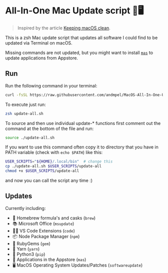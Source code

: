 # All-In-One Mac Update script 🍎🖥️

> Inspired by the article
[Keeping macOS clean](https://medium.com/@waxzce/keeping-macos-clean-this-is-my-osx-brew-update-cli-command-6c8f12dc1731).

This is a zsh Mac update script that updates all software I could find to be updated via Terminal on macOS.

Missing commands are not updated, but you might want
to install [`mas`](https://github.com/mas-cli/mas) to update applications from Appstore.

## Run

Run the following command in your terminal:

```sh
curl -fsSL https://raw.githubusercontent.com/andmpel/MacOS-All-In-One-Update-Script/HEAD/update-all.sh | zsh
```

To execute just run:

```sh
zsh update-all.sh
```

To source and then use individual update-* functions first
comment out the command at the bottom of the file and run:

```sh
source ./update-all.sh
```

If you want to use this command often copy it to directory that you
have in PATH variable (check with `echo $PATH`) like this:

```sh
USER_SCRIPTS="${HOME}/.local/bin"  # change this
cp ./update-all.sh $USER_SCRIPTS/update-all
chmod +x $USER_SCRIPTS/update-all
```

and now you can call the script any time :)


## Updates

Currently including:

- 🍺 Homebrew formula's and casks (`brew`)
- 📚 Microsoft Office (`msupdate`)
- 🧑‍💻 VS Code Extensions (`code`)
- 📦 Node Package Manager (`npm`)
- 💎 RubyGems (`gem`)
- 🧶 Yarn (`yarn`)
- 🐍 Python3 (`pip`)
- 🔵 Applications in the Appstore (`mas`)
- 🖥 MacOS Operating System Updates/Patches (`softwareupdate`)

